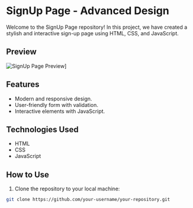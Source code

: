# SignUp Page - Advanced Design

Welcome to the SignUp Page repository! In this project, we have created a stylish and interactive sign-up page using HTML, CSS, and JavaScript.

## Preview

![SignUp Page Preview](https://shyam-sardhara-sign-up-page.netlify.app/)]

## Features

- Modern and responsive design.
- User-friendly form with validation.
- Interactive elements with JavaScript.

## Technologies Used

- HTML
- CSS
- JavaScript

## How to Use

1. Clone the repository to your local machine:

```bash
git clone https://github.com/your-username/your-repository.git
